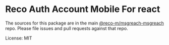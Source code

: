 Reco Auth Account Mobile For react
=======

The sources for this package are in the main [@reco-m/msgreach-msgreach](http://192.168.1.247/summary/framework%2FRECO8.Mobile.git) repo. Please file issues and pull requests against that repo.

License: MIT

